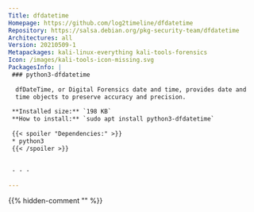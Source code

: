 ```yaml
---
Title: dfdatetime
Homepage: https://github.com/log2timeline/dfdatetime
Repository: https://salsa.debian.org/pkg-security-team/dfdatetime
Architectures: all
Version: 20210509-1
Metapackages: kali-linux-everything kali-tools-forensics 
Icon: /images/kali-tools-icon-missing.svg
PackagesInfo: |
 ### python3-dfdatetime
 
  dfDateTime, or Digital Forensics date and time, provides date and
  time objects to preserve accuracy and precision.
 
 **Installed size:** `198 KB`  
 **How to install:** `sudo apt install python3-dfdatetime`  
 
 {{< spoiler "Dependencies:" >}}
 * python3
 {{< /spoiler >}}
 
 
 - - -
 
---
```

{{% hidden-comment "<!--Do not edit anything above this line-->" %}}
